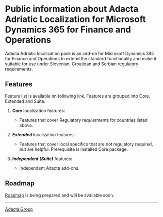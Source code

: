 # Public information about Adacta Adriatic Localization for Microsoft Dynamics 365 for Finance and Operations

Adacta Adriatic localization pack is an add-on for Microsoft Dynamics 365 for Finance and Operations to extend the standard functionality and make it suitable for use under Slovenian, Croatioan and Serbian regulatory requirements.


## **Features**

Feature list is available on following link. Features are grouped into Core, Extended and Suite.

1. **_Core_** localization features: 
    * Features that cover Regulatory requierments for countries listed above. 

2. **_Extended_** localization features: 
    * Features that cover local specifics that are not regulatory required, but are helpful. Prerequisite is installed Core package.

3. **_Independent (Suite)_** features: 
    * Independent Adacta add-ons. 

## **Roadmap**

[Roadmap](Roadmap.md) is being prepared and will be available soon.


-------------
[Adacta Group](https://www.adacta-group.com/solutions/erp) 